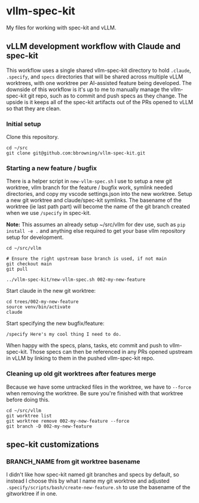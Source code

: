 # vllm-spec-kit

My files for working with spec-kit and vLLM.

## vLLM development workflow with Claude and spec-kit

This workflow uses a single shared vllm-spec-kit directory to hold `.claude`, `.specify`, and `specs` directories that will be shared across multiple vLLM worktrees, with one worktree per AI-assisted feature being developed. The downside of this workflow is it's up to me to manually manage the vllm-spec-kit git repo, such as to commit and push specs as they change. The upside is it keeps all of the spec-kit artifacts out of the PRs opened to vLLM so that they are clean.

### Initial setup

Clone this repository.

```
cd ~/src
git clone git@github.com:bbrowning/vllm-spec-kit.git
```

### Starting a new feature / bugfix


There is a helper script in `new-vllm-spec.sh` I use to setup a new git worktree, vllm branch for the feature / bugfix work, symlink needed directories, and copy my vscode settings.json into the new worktree.
Setup a new git worktree and claude/spec-kit symlinks. The basename of the worktree (ie last path part) will become the name of the git branch created when we use `/specify` in spec-kit.

**Note:** This assumes an already setup ~/src/vllm for dev use, such as `pip install -e .` and anything else required to get your base vllm repository setup for development.

```
cd ~/src/vllm

# Ensure the right upstream base branch is used, if not main
git checkout main
git pull

../vllm-spec-kit/new-vllm-spec.sh 002-my-new-feature
```

Start claude in the new git worktree:

```
cd trees/002-my-new-feature
source venv/bin/activate
claude
```

Start specifying the new bugfix/feature:

```
/specify Here's my cool thing I need to do.
```

When happy with the specs, plans, tasks, etc commit and push to vllm-spec-kit. Those specs can then be referenced in any PRs opened upstream in vLLM by linking to them in the pushed vllm-spec-kit repo.

### Cleaning up old git worktrees after features merge

Because we have some untracked files in the worktree, we have to `--force` when removing the worktree. Be sure you're finished with that worktree before doing this.

```
cd ~/src/vllm
git worktree list
git worktree remove 002-my-new-feature --force
git branch -D 002-my-new-feature
```

## spec-kit customizations

### BRANCH_NAME from git worktree basename

I didn't like how spec-kit named git branches and specs by default, so instead I choose this by what I name my git worktree and adjusted `.specify/scripts/bash/create-new-feature.sh` to use the basename of the gitworktree if in one.
